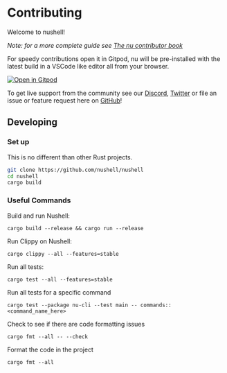 # Contributing

Welcome to nushell!

*Note: for a more complete guide see [The nu contributor book](https://github.com/nushell/contributor-book)*

For speedy contributions open it in Gitpod, nu will be pre-installed with the latest build in a VSCode like editor all from your browser.

[![Open in Gitpod](https://gitpod.io/button/open-in-gitpod.svg)](https://gitpod.io/#https://github.com/nushell/nushell)

To get live support from the community see our [Discord](https://discordapp.com/invite/NtAbbGn), [Twitter](https://twitter.com/nu_shell) or file an issue or feature request here on [GitHub](https://github.com/nushell/nushell/issues/new/choose)!
<!--WIP-->

## Developing

### Set up

This is no different than other Rust projects.

```bash
git clone https://github.com/nushell/nushell
cd nushell
cargo build
```

### Useful Commands

Build and run Nushell:

```shell
cargo build --release && cargo run --release
```

Run Clippy on Nushell:

```shell
cargo clippy --all --features=stable
```

Run all tests:

```shell
cargo test --all --features=stable
```

Run all tests for a specific command

```shell
cargo test --package nu-cli --test main -- commands::<command_name_here>
```

Check to see if there are code formatting issues

```shell
cargo fmt --all -- --check
```

Format the code in the project

```shell
cargo fmt --all
```
